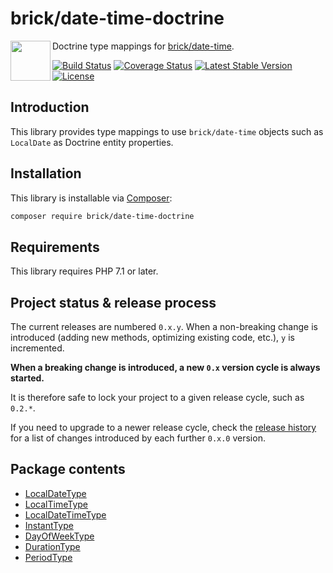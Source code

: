 brick/date-time-doctrine
========================

<img src="https://raw.githubusercontent.com/brick/brick/master/logo.png" alt="" align="left" height="64">

Doctrine type mappings for [brick/date-time](https://github.com/brick/date-time).

[![Build Status](https://github.com/brick/date-time-doctrine/workflows/CI/badge.svg)](https://github.com/brick/date-time-doctrine/actions)
[![Coverage Status](https://coveralls.io/repos/github/brick/date-time-doctrine/badge.svg?branch=master)](https://coveralls.io/github/brick/date-time-doctrine?branch=master)
[![Latest Stable Version](https://poser.pugx.org/brick/date-time-doctrine/v/stable)](https://packagist.org/packages/brick/date-time-doctrine)
[![License](https://img.shields.io/badge/license-MIT-blue.svg)](http://opensource.org/licenses/MIT)

Introduction
------------

This library provides type mappings to use `brick/date-time` objects such as `LocalDate` as Doctrine entity properties.

Installation
------------

This library is installable via [Composer](https://getcomposer.org/):

```bash
composer require brick/date-time-doctrine
```

Requirements
------------

This library requires PHP 7.1 or later.

Project status & release process
--------------------------------

The current releases are numbered `0.x.y`. When a non-breaking change is introduced (adding new methods, optimizing existing code, etc.), `y` is incremented.

**When a breaking change is introduced, a new `0.x` version cycle is always started.**

It is therefore safe to lock your project to a given release cycle, such as `0.2.*`.

If you need to upgrade to a newer release cycle, check the [release history](https://github.com/brick/date-time-doctrine/releases) for a list of changes introduced by each further `0.x.0` version.

Package contents
----------------

- [LocalDateType](https://github.com/brick/date-time-doctrine/blob/master/src/Types/LocalDateType.php)
- [LocalTimeType](https://github.com/brick/date-time-doctrine/blob/master/src/Types/LocalTimeType.php)
- [LocalDateTimeType](https://github.com/brick/date-time-doctrine/blob/master/src/Types/LocalDateTimeType.php)
- [InstantType](https://github.com/brick/date-time-doctrine/blob/master/src/Types/InstantType.php)
- [DayOfWeekType](https://github.com/brick/date-time-doctrine/blob/master/src/Types/DayOfWeekType.php)
- [DurationType](https://github.com/brick/date-time-doctrine/blob/master/src/Types/DurationType.php)
- [PeriodType](https://github.com/brick/date-time-doctrine/blob/master/src/Types/PeriodType.php)
